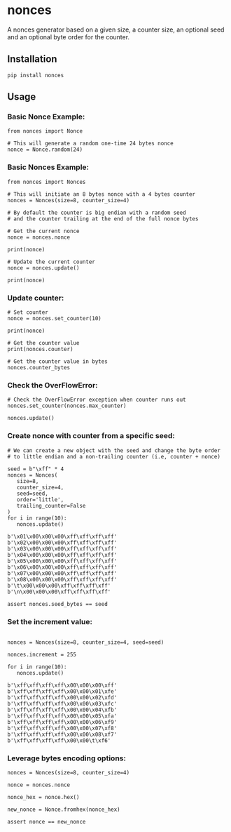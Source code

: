 # nonces

A nonces generator based on a given size, a counter size, an optional seed and an optional byte order for the counter.

## Installation

```
pip install nonces
```

## Usage

### Basic Nonce Example:

```
from nonces import Nonce

# This will generate a random one-time 24 bytes nonce
nonce = Nonce.random(24)
```

### Basic Nonces Example:

```
from nonces import Nonces

# This will initiate an 8 bytes nonce with a 4 bytes counter
nonces = Nonces(size=8, counter_size=4)

# By default the counter is big endian with a random seed
# and the counter trailing at the end of the full nonce bytes

# Get the current nonce
nonce = nonces.nonce

print(nonce)

# Update the current counter
nonce = nonces.update()

print(nonce)
```

### Update counter:

```
# Set counter
nonce = nonces.set_counter(10)

print(nonce)

# Get the counter value
print(nonces.counter)

# Get the counter value in bytes
nonces.counter_bytes
```

### Check the OverFlowError:

```
# Check the OverFlowError exception when counter runs out
nonces.set_counter(nonces.max_counter)

nonces.update()
```

### Create nonce with counter from a specific seed:

```
# We can create a new object with the seed and change the byte order
# to little endian and a non-trailing counter (i.e, counter + nonce)

seed = b"\xff" * 4
nonces = Nonces(
   size=8,
   counter_size=4,
   seed=seed,
   order='little',
   trailing_counter=False
)
for i in range(10):
   nonces.update()

b'\x01\x00\x00\x00\xff\xff\xff\xff'
b'\x02\x00\x00\x00\xff\xff\xff\xff'
b'\x03\x00\x00\x00\xff\xff\xff\xff'
b'\x04\x00\x00\x00\xff\xff\xff\xff'
b'\x05\x00\x00\x00\xff\xff\xff\xff'
b'\x06\x00\x00\x00\xff\xff\xff\xff'
b'\x07\x00\x00\x00\xff\xff\xff\xff'
b'\x08\x00\x00\x00\xff\xff\xff\xff'
b'\t\x00\x00\x00\xff\xff\xff\xff'
b'\n\x00\x00\x00\xff\xff\xff\xff'

assert nonces.seed_bytes == seed
```

### Set the increment value:

```

nonces = Nonces(size=8, counter_size=4, seed=seed)

nonces.increment = 255

for i in range(10):
   nonces.update()

b'\xff\xff\xff\xff\x00\x00\x00\xff'
b'\xff\xff\xff\xff\x00\x00\x01\xfe'
b'\xff\xff\xff\xff\x00\x00\x02\xfd'
b'\xff\xff\xff\xff\x00\x00\x03\xfc'
b'\xff\xff\xff\xff\x00\x00\x04\xfb'
b'\xff\xff\xff\xff\x00\x00\x05\xfa'
b'\xff\xff\xff\xff\x00\x00\x06\xf9'
b'\xff\xff\xff\xff\x00\x00\x07\xf8'
b'\xff\xff\xff\xff\x00\x00\x08\xf7'
b'\xff\xff\xff\xff\x00\x00\t\xf6'
```

### Leverage bytes encoding options:

```
nonces = Nonces(size=8, counter_size=4)

nonce = nonces.nonce

nonce_hex = nonce.hex()

new_nonce = Nonce.fromhex(nonce_hex)

assert nonce == new_nonce
```